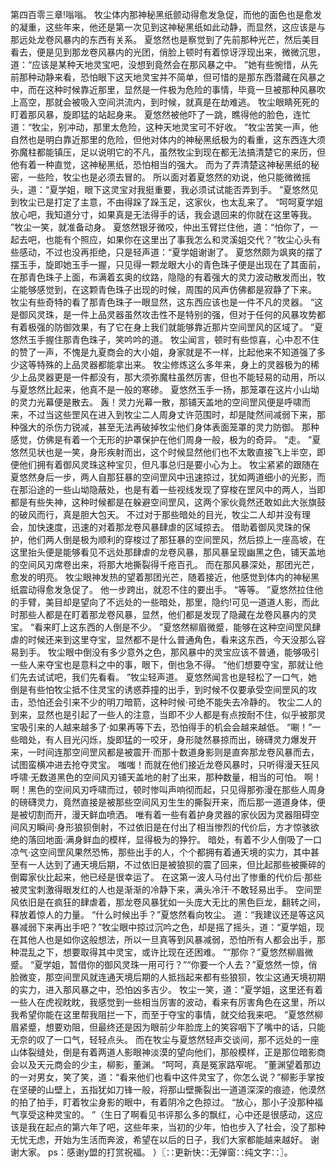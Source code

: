第四百零三章!嗡嗡。
牧尘体内那神秘黑纸颤动得愈发急促，而他的面色也是愈发的凝重，这些年来，他还是第一次见到这神秘黑纸如此动静，而显然，这应该是与那远处龙卷风暴内的东西有关系。
夏悠然也是察觉到了先前那种光芒，然后美目看去，便是见到那龙卷风暴内的光团，俏脸上顿时有着惊讶浮现出来，微微沉思，道：“应该是某种天地灵宝吧，没想到竟然会在那风暴之中。
”她有些惋惜，从先前那种动静来看，恐怕眼下这天地灵宝并不简单，但可惜的是那东西潜藏在风暴之中，而在这种时候靠近那里，显然是一件极为危险的事情，毕竟一旦被那种风暴吹上高空，那就会被吸入空间洪流内，到时候，就真是在劫难逃。
牧尘眼睛死死的盯着那风暴，旋即猛的站起身来。
夏悠然被他吓了一跳，瞧得他的脸色，连忙道：“牧尘，别冲动，那里太危险，这种天地灵宝可不好收。
”牧尘苦笑一声，他自然也是明白靠近那里的危险，但他对体内的神秘黑纸极为的看重，这东西连大须弥魔柱都能镇压，足以说明它的不凡，虽然牧尘到现在都无法搞清楚它的来历，但他有着一种直觉，这神秘黑纸，恐怕相当的强大。
而为了弄清楚这神秘黑纸的秘密，一些险，牧尘也是必须去冒的。
所以面对着夏悠然的劝说，他只能微微摇头，道：“夏学姐，眼下这灵宝对我挺重要，我必须试试能否弄到手。
”夏悠然见到牧尘已是打定了主意，不由得跺了跺玉足，这家伙，也太乱来了。
“呵呵夏学姐放心吧，我知道分寸，如果真是无法得手的话，我会退回来的你就在这里等我。
”牧尘一笑，就准备动身。
夏悠然银牙微咬，仲出玉臂拦住他，道：“怕你了，一起去吧，也能有个照应，如果你在这里出了事我怎么和灵溪姐交代？”牧尘心头有些感动，不过也没再拒绝，只是轻声道：“夏学姐谢谢了。
夏悠然颇为飒爽的摆了摆玉手，旋即她玉手一握，只见得一颗龙眼大小的青色珠子便是出现在了其面前，在那青色珠子上面，布满着玄奥的纹路，隐隐的有着强大的灵力波动散发而出，牧尘能够感觉到，在这颗青色珠子出现的时候，周围的风声仿佛都是寂静了下来。
牧尘有些奇特的看了那青色珠子一眼显然，这东西应该也是一件不凡的灵器。
“这是御风灵珠，是一件上品灵器虽然攻击性不是特别的强，但对于任何的风暴攻势都有着极强的防御效果，有了它在身上我们就能够靠近那片空间罡风的区域了。
”夏悠然玉手握住那青色珠子，笑吟吟的道。
牧尘闻言，顿时有些惊喜，心中忍不住的赞了一声，不愧是九夏商会的大小姐，身家就是不一样，比起他来不知道强了多少这等特殊的上品灵器都能拿出来。
牧尘修炼这么多年来，身上的灵器极为的稀少上品灵器更是一件都没有，那大须弥魔柱虽然厉害，但也不能轻易的动用，所以与夏悠然比起来，他真不是一般的寒碜。
夏悠然玉手一扬，那笼罩在这片小山坳的灵力光幕便是散去。
轰！灵力光幕一散，那铺天盖地的空间罡风便是呼啸而来，不过当这些罡风在进入到牧尘二人周身丈许范围时，却是陡然间减弱下来，那种强大的杀伤力锐减，甚至无法再破掉牧尘他们身体表面笼罩的灵力防御。
那种感觉，仿佛是有着一个无形的护罩保护在他们周身一般，极为的奇异。
“走。
”夏悠然见状也是一笑，身形疾射而出，这个时候显然他们也不太敢直接飞上半空，即便他们拥有着御风灵珠这种宝贝，但凡事总归是要小心为上。
牧尘紧紧的跟随在夏悠然身后一步，两人自那狂暴的空间罡风中迅速掠过，犹如两道细小的光影，而在那沿途的一些山坳隐蔽处，也是有着一些视线发现了穿梭在罡风中的两人，当即都是有些失神，这种时候都是在躲避空间罡风，这两个家伙竟然还敢如此大张旗鼓的破风而行，真是胆大包天。
不过对于那些暗处的目光，牧尘二人却并没有理会，加快速度，迅速的对着那龙卷风暴肆虐的区域掠去。
借助着御风灵珠的保护，他们两人倒是极为顺利的穿梭过了那狂暴的空间罡风，然后掠上一座高坡，在这里抬头便是能够看见不远处那肆虐的龙卷风暴，那风暴呈现幽黑之色，铺天盖地的空间风刃席卷出来，将那大地撕裂得千疮百孔。
而在那风暴深处，那团光芒，愈发的明亮。
牧尘眼神发热的望着那团光芒，随着接近，他感觉到体内的神秘黑纸震动得愈发急促了。
他一步跨出，就忍不住的要出手。
“等等。
”夏悠然拉住他的手臂，美目却是望向了不远处的一些暗处，那里，隐约!可见一道道人影，而此时那些人都是在盯着那龙卷风暴，显然，他们都是发现了隐藏在龙卷风暴内的灵宝。
“看来盯上这东西的人倒是不少。
”夏悠然柳眉微蹙，能够在这种空间罡风肆虐的时候还来到这里夺宝，显然都不是什么普通角色，看来这东西，今天没那么容易到手。
牧尘眼中倒没有多少意外之色，那风暴中的灵宝应该不普通，能够吸引一些人来夺宝也是意料之中的事，眼下，倒也急不得。
“他们想要夺宝，那就让他们先去试试吧，我们先看看。
”牧尘轻声道。
夏悠然闻言也是轻松了一口气，她倒是有些怕牧尘抵不住灵宝的诱惑莽撞的出手，到时候不仅要承受空间罡风的攻击，恐怕还会引来不少的明刀暗箭，这种时候·可绝不能失去冷静的。
牧尘二人的到来，显然也是引起了一些人的注意，当即不少人都是有点按耐不住，似乎被那灵宝吸引来的人越来越多了·如果再等下去，恐怕得手的机会会越来越低。
“唰！”一些暗处，有人目光闪烁，旋即猛的一咬牙，身形陡然暴掠而出，磅礴灵力爆发开来，一时间连那空间罡风都是被震开·而那十数道身影则是直奔那龙卷风暴而去，试图蛮横冲进去抢夺灵宝。
嗤嗤！而就在他们接近龙卷风暴时，只听得漫天狂风呼啸·无数道黑色的空间风刃铺天盖地的射了出来，那种数量，相当的可怕。
啊！啊！黑色的空间风刃呼啸而过，顿时惨叫声响彻而起，只见得那弥漫在那些人周身的磅礴灵力，竟然直接是被那些空间风刃生生的撕裂开来，而后那一道道身体，便是被切割而开，漫天鲜血喷洒。
唯有着一些有着护身灵器的家伙因为灵器阻碍空间风刃瞬间·身形狼狈倒射，不过依旧是在付出了相当惨烈的代价后，方才惊骇欲绝的落回地面·满身鲜血的模样，显得极为的狰狞。
暗处，有着不少人倒吸了一口凉气·这空间罡风果然恐怖，那些出手的人，个个都拥有着通天境的实力，其中甚至有一人达到了通天境后期，不过依旧是被狼狈的震了回来，但比起那些被撕碎的倒霉家伙比起来，他已经是很幸运了。
在这第一波人马付出了惨重的代价后·那些被灵宝刺激得眼发红的人也是渐渐的冷静下来，满头冷汗·不敢轻易出手。
空间罡风依旧是在疯狂的肆虐着，那龙卷风暴犹如一头庞大无比的黑色巨龙，翻转之间，释放着惊人的力量。
“什么时候出手？”夏悠然看向牧尘。
道：“我建议还是等这风暴减弱下来再出手吧？”牧尘眼中掠过沉吟之色，却是摇了摇头，道：“夏学姐，现在其他人也是如你这般想法，所以一旦真等到风暴减弱，恐怕所有人都会出手，那种混乱之下，想要取得其中灵宝，或许比现在还困难。
”“那你？”夏悠然柳眉微蹙。
“夏学姐，暂借你的御风灵珠一用可行？”“你要一个人去？”夏悠然一惊，俏脸微变，那空间罡风就连通天境后期的人抵挡起来都有些狼狈，牧尘这通天境初期的实力，进入那风暴之中，恐怕凶多吉少。
牧尘一笑，道：“夏学姐，这里还有着一些人在虎视眈眈，我感觉到一些相当厉害的波动，看来有厉害角色在这里，所以我希望你能在这里帮我阻拦一下，而至于夺宝的事情，就交给我来吧。
”夏悠然柳眉紧蹙，想要劝阻，但最终还是因为眼前少年脸庞上的笑容咽下了嘴中的话，只能无奈的叹了一口气，轻轻点头。
而在牧尘与夏悠然轻声交谈间，那不远处的一座山体裂缝处，倒是有着两道人影眼神淡漠的望向他们，那般模样，正是那位暗影商会以及天元商会的少主，柳影，董渊。
“呵呵，真是冤家路窄呢。
”董渊望着那边的一对男女，笑了笑，道：“看来他们也看中这件灵宝了，你怎么说？”柳影手掌按在坚硬的山壁上，五指犹如刀锋一般，将那山壁撕裂出一道道深深的痕迹，他漠然的拍了拍手，盯着牧尘身影的眼中，有着阴冷之色掠过。
“放心，那小子没那种福气享受这种灵宝的。
”（生日了啊看见书评那么多的飘红，心中还是很感动，这应该是我在起点的第六年了吧，这些年来，当初的少年，怕也步入了社会，没了那种无忧无虑，开始为生活而奔波，希望在以后的日子，我们大家都能越来越好。
谢谢大家。
ps：感谢y盟的打赏祝福。
）〖∷更新快∷无弹窗∷纯文字∷〗。
